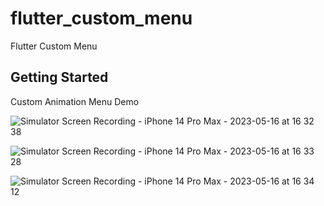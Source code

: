 # flutter_custom_menu

Flutter Custom Menu

## Getting Started

Custom Animation Menu Demo

![Simulator Screen Recording - iPhone 14 Pro Max - 2023-05-16 at 16 32 38](https://github.com/hiloliddinj/flutter_custom_menu/assets/38894285/92070cf4-f750-4446-8d90-ebc63723fb01)

![Simulator Screen Recording - iPhone 14 Pro Max - 2023-05-16 at 16 33 28](https://github.com/hiloliddinj/flutter_custom_menu/assets/38894285/868e98a5-54be-4ad6-88dc-fa5cf6d4f5b9)

![Simulator Screen Recording - iPhone 14 Pro Max - 2023-05-16 at 16 34 12](https://github.com/hiloliddinj/flutter_custom_menu/assets/38894285/8b137ed5-2160-4a0f-aad4-abae45f03630)

